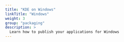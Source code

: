 ```yaml
---
title: "KDE on Windows"
linkTitle: "Windows"
weight: 3
group: "packaging"
description: >
  Learn how to publish your applications for Windows
---
```

